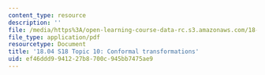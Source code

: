 ```yaml
---
content_type: resource
description: ''
file: /media/https%3A/open-learning-course-data-rc.s3.amazonaws.com/18-04-complex-variables-with-applications-spring-2018/ef46ddd9941227b8700c945bb7475ae9_MIT18_04S18_topic10.pdf
file_type: application/pdf
resourcetype: Document
title: '18.04 S18 Topic 10: Conformal transformations'
uid: ef46ddd9-9412-27b8-700c-945bb7475ae9
---
```

